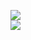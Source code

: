 [![](https://img.shields.io/badge/Made%20With-Github%20Spray-lightgrey.svg?style=for-the-badge&logo=github)](https://github.com/Annihil/github-spray#23127)  
[![](https://i.imgur.com/2DrTn0Z.gif)](https://github.com/Annihil/github-spray)